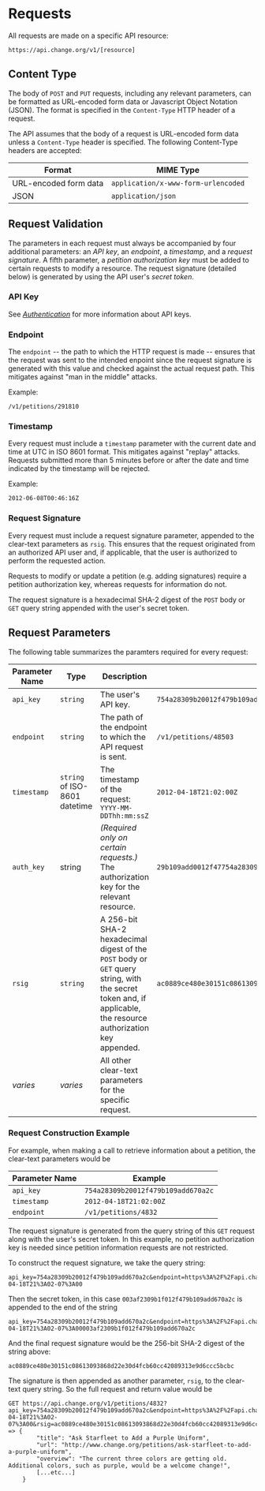 # Requests

All requests are made on a specific API resource:

    https://api.change.org/v1/[resource]

## Content Type

The body of `POST` and `PUT` requests, including any relevant parameters, can be
formatted as URL-encoded form data or Javascript Object Notation (JSON). The
format is specified in the `Content-Type` HTTP header of a request.

The API assumes that the body of a request is URL-encoded form data unless a
`Content-Type` header is specified. The following Content-Type headers are
accepted:

<table>
    <thead>
        <th>Format</th>
        <th>MIME Type</th>
    </thead>
    <tbody>
        <tr>
            <td>URL-encoded form data</td>
            <td><code>application/x-www-form-urlencoded</code></td>
        </tr>
        <tr>
            <td>JSON</td>
            <td><code>application/json</code></td>
        </tr>
    </tbody>
</table>

## Request Validation

The parameters in each request must always be accompanied by four
additional parameters: an _API key_, an _endpoint_, a _timestamp_, and a
_request signature_. A fifth parameter, a _petition authorization key_ must be
added to certain requests to modify a resource. The request signature
(detailed below) is generated by using the API user's _secret token_.

### API Key

See [_Authentication_](authentication.md) for more information about API keys.

### Endpoint

The `endpoint` -- the path to which the HTTP request is made -- ensures that
the request was sent to the intended enpoint since the request signature is
generated with this value and checked against the actual request path. This
mitigates against "man in the middle" attacks.

Example:

    /v1/petitions/291810

### Timestamp

Every request must include a `timestamp` parameter with the current date and time
at UTC in ISO 8601 format. This mitigates against "replay"
attacks. Requests submitted more than 5 minutes before or after the date and
time indicated by the timestamp will be rejected.

Example:

    2012-06-08T00:46:16Z

### Request Signature

Every request must include a request signature parameter, appended to the
clear-text parameters as `rsig`. This ensures that the request originated from an
authorized API user and, if applicable, that the user is authorized to perform
the requested action.

Requests to modify or update a petition (e.g. adding signatures) require a petition
authorization key, whereas requests for information do not.

The request signature is a hexadecimal SHA-2 digest of the
`POST` body or `GET` query string appended with the user's secret token.

## Request Parameters

The following table summarizes the paramters required for every request:

<table>
    <thead>
        <th>Parameter Name</th>
        <th>Type</th>
        <th>Description</th>
        <th>Example</th>
    </thead>
    <tbody>
        <tr>
            <td><code>api_key</code></td>
            <td><code>string</code></td>
            <td>The user's API key.</td>
            <td><code>754a28309b20012f479b109add670a2c</code></td>
        </tr>
        <tr>
            <td><code>endpoint</code></td>
            <td><code>string</code></td>
            <td>The path of the endpoint to which the API request is sent.</td>
            <td><code>/v1/petitions/48503</code></td>
        </tr>
        <tr>
            <td><code>timestamp</code></td>
            <td><code>string</code> of ISO-8601 datetime</td>
            <td>
                The timestamp of the request:
                <code>YYYY-MM-DDThh:mm:ssZ</code>
            </td>
            <td><code>2012-04-18T21:02:00Z</code></td>
        </tr>
        <tr>
            <td><code>auth_key</code></td>
            <td>string</td>
            <td>
                <em>(Required only on certain requests.)</em> The authorization key
                for the relevant resource.
            </td>
            <td><code>29b109add0012f47754a28309b670a2c</code></td>
        </tr>
        <tr>
            <td><code>rsig</code></td>
            <td><code>string</code></td>
            <td>
                A 256-bit SHA-2 hexadecimal digest of the <code>POST</code>
                body or <code>GET</code> query string, with the secret token
                and, if applicable, the resource authorization key appended.
            </td>
            <td><code>ac0889ce480e30151c08613093868d22e30d4fcb60cc42089313e9d6ccc5bcbc</code></td>
        </tr>
        <tr>
            <td><em>varies</em></td>
            <td><em>varies</em></td>
            <td>All other clear-text parameters for the specific request.</td>
            <td></td>
        </tr>
    </tbody>
</table>

### Request Construction Example

For example, when making a call to retrieve information about a petition, the
clear-text parameters would be

<table>
    <thead>
        <th>Parameter Name</th>
        <th>Example</th>
    </thead>
    <tbody>
        <tr>
            <td><code>api_key</code></td>
            <td><code>754a28309b20012f479b109add670a2c</code></td>
        </tr>
        <tr>
            <td><code>timestamp</code></td>
            <td><code>2012-04-18T21:02:00Z</code></td>
        </tr>
        <tr>
            <td><code>endpoint</code></td>
            <td><code>/v1/petitions/4832</code></td>
        </tr>
    </tbody>
</table>  

The request signature is generated from the query string of this `GET` request
along with the user's secret token. In this example, no petition authorization
key is needed since petition information requests are not restricted.

To construct the request signature, we take the query string:

    api_key=754a28309b20012f479b109add670a2c&endpoint=https%3A%2F%2Fapi.change.org%2Fv1%2Fpetitions%2F48503&timestamp=2012-04-18T21%3A02-07%3A00

Then the secret token, in this case `003af2309b1f012f479b109add670a2c` is
appended to the end of the string

    api_key=754a28309b20012f479b109add670a2c&endpoint=https%3A%2F%2Fapi.change.org%2Fv1%2Fpetitions%2F48503&timestamp=2012-04-18T21%3A02-07%3A00003af2309b1f012f479b109add670a2c

And the final request signature would be the 256-bit SHA-2 digest of the string
above:

    ac0889ce480e30151c08613093868d22e30d4fcb60cc42089313e9d6ccc5bcbc

The signature is then appended as another parameter, `rsig`, to the clear-text
query string. So the full request and return value would be

    GET https://api.change.org/v1/petitions/4832?api_key=754a28309b20012f479b109add670a2c&endpoint=https%3A%2F%2Fapi.change.org%2Fv1%2Fpetitions%2F48503&timestamp=2012-04-18T21%3A02-07%3A00&rsig=ac0889ce480e30151c08613093868d22e30d4fcb60cc42089313e9d6ccc5bcbc
    => {    
            "title": "Ask Starfleet to Add a Purple Uniform",
            "url": "http://www.change.org/petitions/ask-starfleet-to-add-a-purple-uniform",
            "overview": "The current three colors are getting old. Additional colors, such as purple, would be a welcome change!",
            [...etc...]
        }
